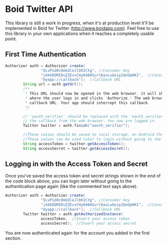 Boid Twitter API
================

This library is still a work in progress, when it's at production level it'll be implemented in Boid for Twitter (http://www.boidapp.com). Feel free to use this library in your own applications when it reaches a completely usable point.

First Time Authentication
----------------

```java
Authorizer auth = Authorizer.create(
                "5LvP1d0cOmkQleJlbKICtg", //Consumer key
                "j44kDQMIDuZZEvvCHy046HSurt8avLuGeip2QnOpHKI",  //Consumer secret
                "myapp://callback");  //Callback URL
        String url = auth.getUrl();
        /**
         * This URL should now be opened in the web browser, it will show Twitter's authentication page
         * where the user logs in and clicks "Authorize." The web browser will then redirect to your
         * callback URL. Your app should intercept this callback.
         */

        // 'oauth_verifier' should be replaced with the 'oauth_verifier' query parameter sent through
        // the callback from the web browser. You now are logged in.
        Twitter twitter = auth.finish("oauth_verifier");

        //These values should be saved to local storage, on Android they can be saved using SharedPreferences.
        //These values can be used later to login without going to the authorization page again.
        String accessToken = twitter.getAccessToken();
        String accessSecret = twitter.getAccessSecret();
```

Logging in with the Access Token and Secret
-----------------

Once you've saved the access token and secret strings shown in the end of the code block above, you can login later without going to the authentication page again (like the commented text says above).

```java
Authorizer auth = Authorizer.create(
                "5LvP1d0cOmkQleJlbKICtg", //Consumer key
                "j44kDQMIDuZZEvvCHy046HSurt8avLuGeip2QnOpHKI",  //Consumer secret
                "myapp://callback");  //Callback URL
        Twitter twitter = auth.getAuthorizedInstance(
                accessToken,  //Insert your access token
                accessSecret);  //Insert your access secret
```

You are now authenticated again for the account you added in the first section.